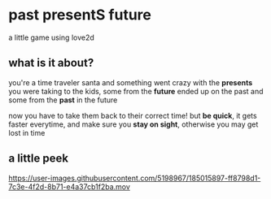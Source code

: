 # past presentS future
a little game using love2d

## what is it about?
you're a time traveler santa and something went crazy with the **presents** you were taking to the kids, some from the **future** ended up on the past and some from the **past** in the future 

now you have to take them back to their correct time! but **be quick**, it gets faster everytime, and make sure you **stay on sight**, otherwise you may get lost in time

## a little peek
https://user-images.githubusercontent.com/5198967/185015897-ff8798d1-7c3e-4f2d-8b71-e4a37cb1f2ba.mov
